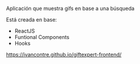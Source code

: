 Aplicación que muestra gifs en base a una búsqueda

Está creada en base: 

* ReactJS
* Funtional Components
* Hooks

https://ivancontre.github.io/giftexpert-frontend/